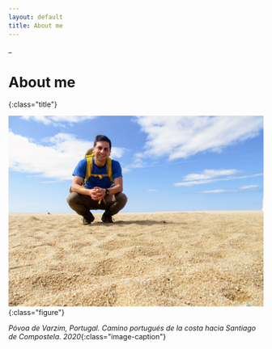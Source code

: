```yaml
---
layout: default
title: About me
---
```

\_
<h1> About me </h1> {:class="title"}

![fig1](./assets/images/camino.jpg#center){:class="figure"}

*Póvoa de Varzim, Portugal. Camino portugués de la costa hacia Santiago de Compostela. 2020*{:class="image-caption"}

